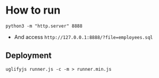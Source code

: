 # How to run
```
python3 -m "http.server" 8888
```

* And access `http://127.0.0.1:8888/?file=employees.sql`

## Deployment
```
uglifyjs runner.js -c -m > runner.min.js
```
